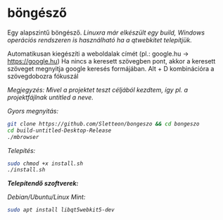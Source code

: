 # böngésző
Egy alapszintű böngésző.
<i>Linuxra már elkészült egy build, Windows operációs rendszeren is használható ha a qtwebkitet telepítjük.</i>

Automatikusan kiegészíti a weboldalak címét (pl.: google.hu -> https://google.hu)
Ha nincs a keresett szövegben pont, akkor a keresett szöveget megnyitja google keresés formájában.
Alt + D kombinációra a szövegdobozra fókuszál

<i>Megjegyzés: Mivel a projektet teszt céljából kezdtem, így pl. a projektfájlnak untitled a neve.<i>

Gyors megnyitás:
  ```sh
git clone https://github.com/Sletteon/bongeszo && cd bongeszo
cd build-untitled-Desktop-Release
./mbrowser
```
Telepítés:
```sh
sudo chmod +x install.sh
./install.sh
```
<b>Telepítendő szoftverek:</b>

  Debian/Ubuntu/Linux Mint:
  ```sh
sudo apt install libqt5webkit5-dev
```
